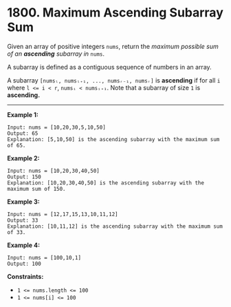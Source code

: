 # 1800. Maximum Ascending Subarray Sum

Given an array of positive integers `nums`, return the *maximum possible sum of an **ascending** subarray in* `nums`.

A subarray is defined as a contiguous sequence of numbers in an array.

A subarray `[numsₗ, numsₗ₊₁, ..., numsᵣ₋₁, numsᵣ]` is **ascending** if for all `i` where `l <= i < r`, 
`numsᵢ < numsᵢ₊₁`. Note that a subarray of size `1` is **ascending.**

 
---
**Example 1:**

```
Input: nums = [10,20,30,5,10,50]
Output: 65
Explanation: [5,10,50] is the ascending subarray with the maximum sum of 65.
```

**Example 2:**

```
Input: nums = [10,20,30,40,50]
Output: 150
Explanation: [10,20,30,40,50] is the ascending subarray with the maximum sum of 150.
```

**Example 3:**

```
Input: nums = [12,17,15,13,10,11,12]
Output: 33
Explanation: [10,11,12] is the ascending subarray with the maximum sum of 33.
```

**Example 4:**

```
Input: nums = [100,10,1]
Output: 100
```

**Constraints:**

* `1 <= nums.length <= 100`
* `1 <= nums[i] <= 100`
